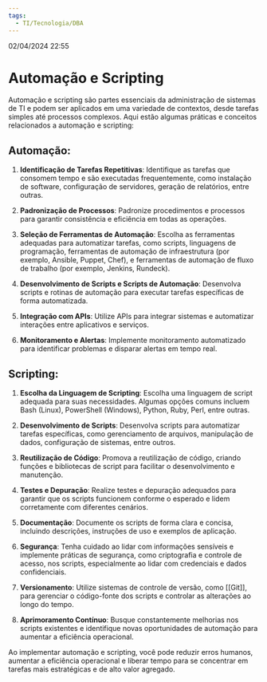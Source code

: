 ```yaml
---
tags:
  - TI/Tecnologia/DBA
---
```

02/04/2024 22:55

# Automação e Scripting

Automação e scripting são partes essenciais da administração de sistemas de TI e podem ser aplicados em uma variedade de contextos, desde tarefas simples até processos complexos. Aqui estão algumas práticas e conceitos relacionados a automação e scripting:

## Automação:

1. **Identificação de Tarefas Repetitivas**: Identifique as tarefas que consomem tempo e são executadas frequentemente, como instalação de software, configuração de servidores, geração de relatórios, entre outras.
    
2. **Padronização de Processos**: Padronize procedimentos e processos para garantir consistência e eficiência em todas as operações.
    
3. **Seleção de Ferramentas de Automação**: Escolha as ferramentas adequadas para automatizar tarefas, como scripts, linguagens de programação, ferramentas de automação de infraestrutura (por exemplo, Ansible, Puppet, Chef), e ferramentas de automação de fluxo de trabalho (por exemplo, Jenkins, Rundeck).
    
4. **Desenvolvimento de Scripts e Scripts de Automação**: Desenvolva scripts e rotinas de automação para executar tarefas específicas de forma automatizada.
    
5. **Integração com APIs**: Utilize APIs para integrar sistemas e automatizar interações entre aplicativos e serviços.
    
6. **Monitoramento e Alertas**: Implemente monitoramento automatizado para identificar problemas e disparar alertas em tempo real.
    

## Scripting:

1. **Escolha da Linguagem de Scripting**: Escolha uma linguagem de script adequada para suas necessidades. Algumas opções comuns incluem Bash (Linux), PowerShell (Windows), Python, Ruby, Perl, entre outras.
    
2. **Desenvolvimento de Scripts**: Desenvolva scripts para automatizar tarefas específicas, como gerenciamento de arquivos, manipulação de dados, configuração de sistemas, entre outros.
    
3. **Reutilização de Código**: Promova a reutilização de código, criando funções e bibliotecas de script para facilitar o desenvolvimento e manutenção.
    
4. **Testes e Depuração**: Realize testes e depuração adequados para garantir que os scripts funcionem conforme o esperado e lidem corretamente com diferentes cenários.
    
5. **Documentação**: Documente os scripts de forma clara e concisa, incluindo descrições, instruções de uso e exemplos de aplicação.
    
6. **Segurança**: Tenha cuidado ao lidar com informações sensíveis e implemente práticas de segurança, como criptografia e controle de acesso, nos scripts, especialmente ao lidar com credenciais e dados confidenciais.
    
7. **Versionamento**: Utilize sistemas de controle de versão, como [[Git]], para gerenciar o código-fonte dos scripts e controlar as alterações ao longo do tempo.
    
8. **Aprimoramento Contínuo**: Busque constantemente melhorias nos scripts existentes e identifique novas oportunidades de automação para aumentar a eficiência operacional.
    

Ao implementar automação e scripting, você pode reduzir erros humanos, aumentar a eficiência operacional e liberar tempo para se concentrar em tarefas mais estratégicas e de alto valor agregado.